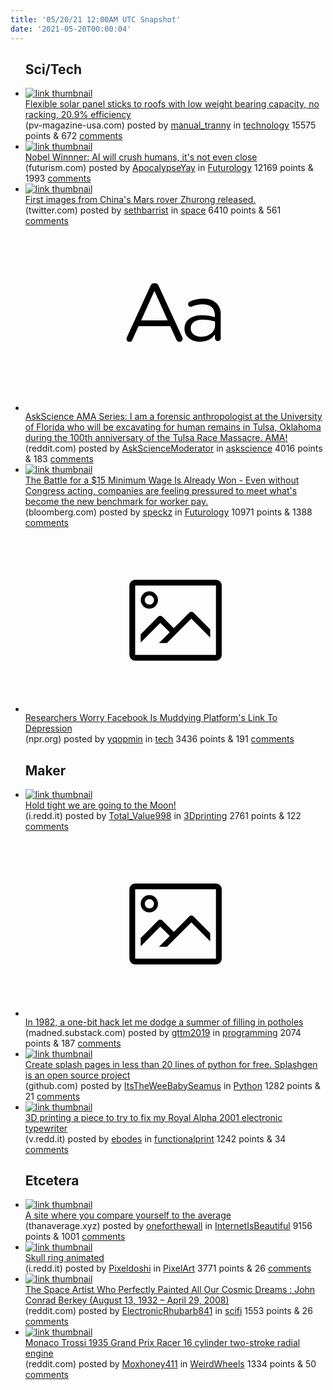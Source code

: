 ```yaml
---
title: '05/20/21 12:00AM UTC Snapshot'
date: '2021-05-20T00:00:04'
---
```

<ul>
<h2>Sci/Tech</h2>

<li><a href='https://pv-magazine-usa.com/2021/05/18/maxeon-launches-a-line-of-frameless-conformable-rooftop-solar-panels/'><img src='https://a.thumbs.redditmedia.com/Y7gWcM8ZdmuvvFss1nyHz81K9SdYKOr0g8rcLT1Xs64.jpg' alt='link thumbnail'></a><div><div class='linkTitle'><a href='https://pv-magazine-usa.com/2021/05/18/maxeon-launches-a-line-of-frameless-conformable-rooftop-solar-panels/'>Flexible solar panel sticks to roofs with low weight bearing capacity, no racking, 20.9% efficiency</a></div>(pv-magazine-usa.com) posted by <a href='https://www.reddit.com/user/manual_tranny'>manual_tranny</a> in <a href='https://www.reddit.com/r/technology'>technology</a> 15575 points & 672 <a href='https://www.reddit.com/r/technology/comments/ng5nyd/flexible_solar_panel_sticks_to_roofs_with_low/'>comments</a></div></li>

<li><a href='https://futurism.com/the-byte/nobel-winner-artificial-intelligence-crush-humans'><img src='https://b.thumbs.redditmedia.com/VmIuKl0Q4oyJST834BpQdBGNKwqmK1V3Tuy1jcgwT3w.jpg' alt='link thumbnail'></a><div><div class='linkTitle'><a href='https://futurism.com/the-byte/nobel-winner-artificial-intelligence-crush-humans'>Nobel Winnner: AI will crush humans, it's not even close</a></div>(futurism.com) posted by <a href='https://www.reddit.com/user/ApocalypseYay'>ApocalypseYay</a> in <a href='https://www.reddit.com/r/Futurology'>Futurology</a> 12169 points & 1993 <a href='https://www.reddit.com/r/Futurology/comments/ng0eij/nobel_winnner_ai_will_crush_humans_its_not_even/'>comments</a></div></li>

<li><a href='https://twitter.com/Cosmic_Penguin/status/1394962039211167745?s=19'><img src='https://b.thumbs.redditmedia.com/sZes1BSbRj53ojt8AJM1bKN4GO2h16oHJNCcf93v_IU.jpg' alt='link thumbnail'></a><div><div class='linkTitle'><a href='https://twitter.com/Cosmic_Penguin/status/1394962039211167745?s=19'>First images from China's Mars rover Zhurong released.</a></div>(twitter.com) posted by <a href='https://www.reddit.com/user/sethbarrist'>sethbarrist</a> in <a href='https://www.reddit.com/r/space'>space</a> 6410 points & 561 <a href='https://www.reddit.com/r/space/comments/ng25ug/first_images_from_chinas_mars_rover_zhurong/'>comments</a></div></li>

<li><a href='https://www.reddit.com/r/askscience/comments/ng2q1g/askscience_ama_series_i_am_a_forensic/'><svg version='1.1' viewBox='-34 -12 104 64' preserveAspectRatio='xMidYMid slice' xmlns='http://www.w3.org/2000/svg' xmlns:xlink='http://www.w3.org/1999/xlink'>
    <title>text link thumbnail</title>
    <path d='M12.19,8.84a1.45,1.45,0,0,0-1.4-1h-.12a1.46,1.46,0,0,0-1.42,1L1.14,26.56a1.29,1.29,0,0,0-.14.59,1,1,0,0,0,1,1,1.12,1.12,0,0,0,1.08-.77l2.08-4.65h11l2.08,4.59a1.24,1.24,0,0,0,1.12.83,1.08,1.08,0,0,0,1.08-1.08,1.64,1.64,0,0,0-.14-.57ZM6.08,20.71l4.59-10.22,4.6,10.22Z'>
    </path>
    <path d='M32.24,14.78A6.35,6.35,0,0,0,27.6,13.2a11.36,11.36,0,0,0-4.7,1,1,1,0,0,0-.58.89,1,1,0,0,0,.94.92,1.23,1.23,0,0,0,.39-.08,8.87,8.87,0,0,1,3.72-.81c2.7,0,4.28,1.33,4.28,3.92v.5a15.29,15.29,0,0,0-4.42-.61c-3.64,0-6.14,1.61-6.14,4.64v.05c0,2.95,2.7,4.48,5.37,4.48a6.29,6.29,0,0,0,5.19-2.48V26.9a1,1,0,0,0,1,1,1,1,0,0,0,1-1.06V19A5.71,5.71,0,0,0,32.24,14.78Zm-.56,7.7c0,2.28-2.17,3.89-4.81,3.89-1.94,0-3.61-1.06-3.61-2.86v-.06c0-1.8,1.5-3,4.2-3a15.2,15.2,0,0,1,4.22.61Z'>
    </path>
    </svg></a><div><div class='linkTitle'><a href='https://www.reddit.com/r/askscience/comments/ng2q1g/askscience_ama_series_i_am_a_forensic/'>AskScience AMA Series: I am a forensic anthropologist at the University of Florida who will be excavating for human remains in Tulsa, Oklahoma during the 100th anniversary of the Tulsa Race Massacre. AMA!</a></div>(reddit.com) posted by <a href='https://www.reddit.com/user/AskScienceModerator'>AskScienceModerator</a> in <a href='https://www.reddit.com/r/askscience'>askscience</a> 4016 points & 183 <a href='https://www.reddit.com/r/askscience/comments/ng2q1g/askscience_ama_series_i_am_a_forensic/'>comments</a></div></li>

<li><a href='https://www.bloomberg.com/opinion/articles/2021-05-18/amazon-helped-make-a-15-minumum-wage-the-new-benchmark'><img src='https://b.thumbs.redditmedia.com/jD16LXjpbXGfHMe8KQ7c9tcr6BaPpwA6ShGeJkDayhc.jpg' alt='link thumbnail'></a><div><div class='linkTitle'><a href='https://www.bloomberg.com/opinion/articles/2021-05-18/amazon-helped-make-a-15-minumum-wage-the-new-benchmark'>The Battle for a $15 Minimum Wage Is Already Won - Even without Congress acting, companies are feeling pressured to meet what's become the new benchmark for worker pay.</a></div>(bloomberg.com) posted by <a href='https://www.reddit.com/user/speckz'>speckz</a> in <a href='https://www.reddit.com/r/Futurology'>Futurology</a> 10971 points & 1388 <a href='https://www.reddit.com/r/Futurology/comments/ng83zq/the_battle_for_a_15_minimum_wage_is_already_won/'>comments</a></div></li>

<li><a href='https://www.npr.org/2021/05/18/990234501/facebook-calls-links-to-depression-inconclusive-these-researchers-disagree'><svg version='1.1' viewBox='-34 -14 104 64' preserveAspectRatio='xMidYMid meet' xmlns='http://www.w3.org/2000/svg' xmlns:xlink='http://www.w3.org/1999/xlink'>
    <title>link thumbnail</title>
    <path d='M32,4H4A2,2,0,0,0,2,6V30a2,2,0,0,0,2,2H32a2,2,0,0,0,2-2V6A2,2,0,0,0,32,4ZM4,30V6H32V30Z'></path>
    <path d='M8.92,14a3,3,0,1,0-3-3A3,3,0,0,0,8.92,14Zm0-4.6A1.6,1.6,0,1,1,7.33,11,1.6,1.6,0,0,1,8.92,9.41Z'></path>
    <path d='M22.78,15.37l-5.4,5.4-4-4a1,1,0,0,0-1.41,0L5.92,22.9v2.83l6.79-6.79L16,22.18l-3.75,3.75H15l8.45-8.45L30,24V21.18l-5.81-5.81A1,1,0,0,0,22.78,15.37Z'></path>
    </svg></a><div><div class='linkTitle'><a href='https://www.npr.org/2021/05/18/990234501/facebook-calls-links-to-depression-inconclusive-these-researchers-disagree'>Researchers Worry Facebook Is Muddying Platform's Link To Depression</a></div>(npr.org) posted by <a href='https://www.reddit.com/user/yqopmin'>yqopmin</a> in <a href='https://www.reddit.com/r/tech'>tech</a> 3436 points & 191 <a href='https://www.reddit.com/r/tech/comments/ng37f6/researchers_worry_facebook_is_muddying_platforms/'>comments</a></div></li>

<h2>Maker</h2>

<li><a href='https://i.redd.it/zte9vpgo82071.jpg'><img src='https://b.thumbs.redditmedia.com/LvKsnhJ8Vq_yHdp8XGfGAdNwaN4ogk0pejIp_RlrIhc.jpg' alt='link thumbnail'></a><div><div class='linkTitle'><a href='https://i.redd.it/zte9vpgo82071.jpg'>Hold tight we are going to the Moon!</a></div>(i.redd.it) posted by <a href='https://www.reddit.com/user/Total_Value998'>Total_Value998</a> in <a href='https://www.reddit.com/r/3Dprinting'>3Dprinting</a> 2761 points & 122 <a href='https://www.reddit.com/r/3Dprinting/comments/ng2y5n/hold_tight_we_are_going_to_the_moon/'>comments</a></div></li>

<li><a href='https://madned.substack.com/p/a-teenagers-guide-to-avoiding-actual'><svg version='1.1' viewBox='-34 -14 104 64' preserveAspectRatio='xMidYMid meet' xmlns='http://www.w3.org/2000/svg' xmlns:xlink='http://www.w3.org/1999/xlink'>
    <title>link thumbnail</title>
    <path d='M32,4H4A2,2,0,0,0,2,6V30a2,2,0,0,0,2,2H32a2,2,0,0,0,2-2V6A2,2,0,0,0,32,4ZM4,30V6H32V30Z'></path>
    <path d='M8.92,14a3,3,0,1,0-3-3A3,3,0,0,0,8.92,14Zm0-4.6A1.6,1.6,0,1,1,7.33,11,1.6,1.6,0,0,1,8.92,9.41Z'></path>
    <path d='M22.78,15.37l-5.4,5.4-4-4a1,1,0,0,0-1.41,0L5.92,22.9v2.83l6.79-6.79L16,22.18l-3.75,3.75H15l8.45-8.45L30,24V21.18l-5.81-5.81A1,1,0,0,0,22.78,15.37Z'></path>
    </svg></a><div><div class='linkTitle'><a href='https://madned.substack.com/p/a-teenagers-guide-to-avoiding-actual'>In 1982, a one-bit hack let me dodge a summer of filling in potholes</a></div>(madned.substack.com) posted by <a href='https://www.reddit.com/user/gttm2019'>gttm2019</a> in <a href='https://www.reddit.com/r/programming'>programming</a> 2074 points & 187 <a href='https://www.reddit.com/r/programming/comments/ng69ye/in_1982_a_onebit_hack_let_me_dodge_a_summer_of/'>comments</a></div></li>

<li><a href='https://github.com/true3dco/splashgen'><img src='https://b.thumbs.redditmedia.com/iz0hR3clRxo1nK4jtRaQ-KO_95A3HdNFqhcEGbtjpRw.jpg' alt='link thumbnail'></a><div><div class='linkTitle'><a href='https://github.com/true3dco/splashgen'>Create splash pages in less than 20 lines of python for free. Splashgen is an open source project</a></div>(github.com) posted by <a href='https://www.reddit.com/user/ItsTheWeeBabySeamus'>ItsTheWeeBabySeamus</a> in <a href='https://www.reddit.com/r/Python'>Python</a> 1282 points & 21 <a href='https://www.reddit.com/r/Python/comments/ngbiwa/create_splash_pages_in_less_than_20_lines_of/'>comments</a></div></li>

<li><a href='https://v.redd.it/uom0x0xzh3071'><img src='https://b.thumbs.redditmedia.com/UacXdjUyyPipBPfjT7dNUBbfUD5XC6cAJ3smtA3KAZQ.jpg' alt='link thumbnail'></a><div><div class='linkTitle'><a href='https://v.redd.it/uom0x0xzh3071'>3D printing a piece to try to fix my Royal Alpha 2001 electronic typewriter</a></div>(v.redd.it) posted by <a href='https://www.reddit.com/user/ebodes'>ebodes</a> in <a href='https://www.reddit.com/r/functionalprint'>functionalprint</a> 1242 points & 34 <a href='https://www.reddit.com/r/functionalprint/comments/ng902v/3d_printing_a_piece_to_try_to_fix_my_royal_alpha/'>comments</a></div></li>

<h2>Etcetera</h2>

<li><a href='https://thanaverage.xyz'><img src='https://a.thumbs.redditmedia.com/8uxM95sY1Y88495UXNZSNG_enc7I5Byx_PPODSniZ44.jpg' alt='link thumbnail'></a><div><div class='linkTitle'><a href='https://thanaverage.xyz'>A site where you compare yourself to the average</a></div>(thanaverage.xyz) posted by <a href='https://www.reddit.com/user/oneforthewall'>oneforthewall</a> in <a href='https://www.reddit.com/r/InternetIsBeautiful'>InternetIsBeautiful</a> 9156 points & 1001 <a href='https://www.reddit.com/r/InternetIsBeautiful/comments/ng4duw/a_site_where_you_compare_yourself_to_the_average/'>comments</a></div></li>

<li><a href='https://i.redd.it/ggfvz8oci1071.gif'><img src='https://b.thumbs.redditmedia.com/ERhlUKRmo2C8kbvAPImdgEgPDCEMEzb-zP-8gVbeu-Q.jpg' alt='link thumbnail'></a><div><div class='linkTitle'><a href='https://i.redd.it/ggfvz8oci1071.gif'>Skull ring animated</a></div>(i.redd.it) posted by <a href='https://www.reddit.com/user/Pixeldoshi'>Pixeldoshi</a> in <a href='https://www.reddit.com/r/PixelArt'>PixelArt</a> 3771 points & 26 <a href='https://www.reddit.com/r/PixelArt/comments/ng0e7a/skull_ring_animated/'>comments</a></div></li>

<li><a href='https://www.reddit.com/gallery/ng1aci'><img src='https://b.thumbs.redditmedia.com/AZad-vaK5eQe95o6LMp12BPiwGiYbSJwmPf_F85SHxg.jpg' alt='link thumbnail'></a><div><div class='linkTitle'><a href='https://www.reddit.com/gallery/ng1aci'>The Space Artist Who Perfectly Painted All Our Cosmic Dreams : John Conrad Berkey (August 13, 1932 – April 29, 2008)</a></div>(reddit.com) posted by <a href='https://www.reddit.com/user/ElectronicRhubarb841'>ElectronicRhubarb841</a> in <a href='https://www.reddit.com/r/scifi'>scifi</a> 1553 points & 26 <a href='https://www.reddit.com/r/scifi/comments/ng1aci/the_space_artist_who_perfectly_painted_all_our/'>comments</a></div></li>

<li><a href='https://www.reddit.com/gallery/ng2rmf'><img src='https://b.thumbs.redditmedia.com/1W4JfTmqjHdH_y3CidV_21yf00XKq4J2nnsicMC7lIE.jpg' alt='link thumbnail'></a><div><div class='linkTitle'><a href='https://www.reddit.com/gallery/ng2rmf'>Monaco Trossi 1935 Grand Prix Racer 16 cylinder two-stroke radial engine</a></div>(reddit.com) posted by <a href='https://www.reddit.com/user/Moxhoney411'>Moxhoney411</a> in <a href='https://www.reddit.com/r/WeirdWheels'>WeirdWheels</a> 1334 points & 50 <a href='https://www.reddit.com/r/WeirdWheels/comments/ng2rmf/monaco_trossi_1935_grand_prix_racer_16_cylinder/'>comments</a></div></li>

</ul>
